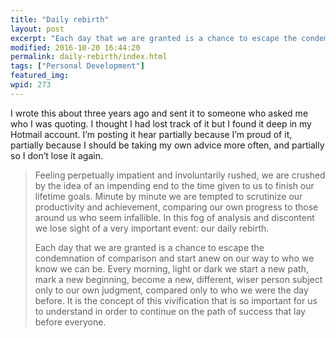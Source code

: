 ```yaml
---
title: "Daily rebirth"
layout: post
excerpt: "Each day that we are granted is a chance to escape the condemnation of comparison and start anew on our way to who we know we can be."
modified: 2016-10-20 16:44:20
permalink: daily-rebirth/index.html
tags: ["Personal Development"]
featured_img:
wpid: 273
---
```



I wrote this about three years ago and sent it to someone who asked me who I was quoting. I thought I had lost track of it but I found it deep in my Hotmail account. I’m posting it hear partially because I’m proud of it, partially because I should be taking my own advice more often, and partially so I don’t lose it again.

> Feeling perpetually impatient and involuntarily rushed, we are crushed by the idea of an impending end to the time given to us to finish our lifetime goals. Minute by minute we are tempted to scrutinize our productivity and  achievement, comparing our own progress to those around us who seem infallible. In this fog of analysis and discontent we lose sight of a very important event: our daily rebirth.
>
> Each day that we are granted is a chance to escape the condemnation of comparison and start anew on our way to who we know we can be. Every morning, light or dark we start a new path, mark a new beginning, become a new, different, wiser person subject only to our own judgment, compared only to who we were the day before. It is the concept of this vivification that is so important for us to understand in order to continue on the path of success that lay before everyone.

